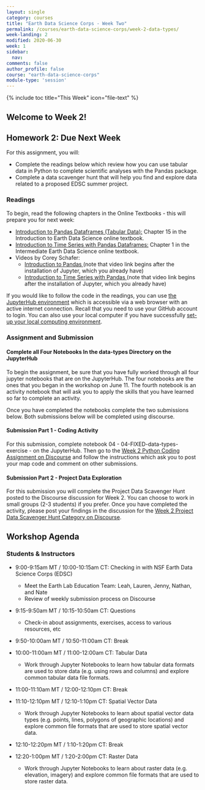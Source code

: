 ```yaml
---
layout: single
category: courses
title: "Earth Data Science Corps - Week Two"
permalink: /courses/earth-data-science-corps/week-2-data-types/
week-landing: 2
modified: 2020-06-30
week: 1
sidebar:
  nav:
comments: false
author_profile: false
course: "earth-data-science-corps"
module-type: 'session'
---
```

{% include toc title="This Week" icon="file-text" %}

<div class="notice--info" markdown="1">

## <i class="fa fa-ship" aria-hidden="true"></i> Welcome to Week 2! 

</div>

## <i class="fa fa-pencil"></i> Homework 2: Due Next Week

For this assignment, you will:
* Complete the readings below which review how you can use tabular data in Python to complete scientific analyses with the Pandas package.
* Complete a data scavenger hunt that will help you find and explore data related to a proposed EDSC summer project.  

### Readings

To begin, read the following chapters in the Online Textbooks - this will prepare you for next week:

* <a href="https://www.earthdatascience.org/courses/intro-to-earth-data-science/scientific-data-structures-python/pandas-dataframes/">Introduction to Pandas Dataframes (Tabular Data):</a> Chapter 15 in the Introduction to Earth Data Science online textbook.  
* <a href="https://www.earthdatascience.org/courses/use-data-open-source-python/use-time-series-data-in-python/date-time-types-in-pandas-python/">Introduction to Time Series with Pandas Dataframes:</a> Chapter 1 in the Intermediate Earth Data Science online textbook. 
* Videos by Corey Schafer:
    * <a href="https://www.youtube.com/watch?v=ZyhVh-qRZPA&feature=youtu.be&t=178">Introduction to Pandas </a> (note that video link begins after the installation of Jupyter, which you already have)
    * <a href="https://www.youtube.com/watch?v=UFuo7EHI8zc">Introduction to Time Series with Pandas </a> (note that video link begins after the installation of Jupyter, which you already have)
    
If you would like to follow the code in the readings, you can use <a href="https://hub.earthdatascience.org/edsc-hub/hub/login">the JupyterHub environment</a> which is accessible via a web browser with an active internet connection. Recall that you need to use your GitHub account to login.  You can also use your local computer if you have successfully <a href="https://www.earthdatascience.org/workshops/setup-earth-analytics-python/">set-up your local computing environment</a>. 

### Assignment and Submission
#### Complete all Four Notebooks In the data-types Directory on the JupyterHub
To begin the assignment, be sure that you have fully worked through all four jupyter notebooks that are on the JupyterHub. The four notebooks are the ones that you began in the workshop on June 11. The fourth notebook is an activity notebook that will ask you to apply the skills that you have learned so far to complete an activity.

Once you have completed the notebooks complete the two submissions below. Both submissions below will be completed using discourse.

#### Submission Part 1 - Coding Activity
For this submission, complete notebook 04 -  04-FIXED-data-types-exercise - on the JupyterHub. Then go to the <a href="https://earthlab.earthdatascience.org/t/about-the-edsc-week-02-coding-activity-category/106">Week 2 Python Coding Assignment on Discourse</a>  and follow the instructions which ask you to post your map code and comment on other submissions. 

#### Submission Part 2 - Project Data Exploration
For this submission you will complete the Project Data Scavenger Hunt posted to the Discourse discussion for Week 2.  You can choose to work in small groups (2-3 students) if you prefer. Once you have completed the activity, please post your findings in the discussion for the <a href="https://earthlab.earthdatascience.org/t/about-the-edsc-week-02-data-scavenger-hunt-category/88">Week 2 Project Data Scavenger Hunt Category on Discourse</a>.

## <i class="fa fa-book"></i> Workshop Agenda

### Students & Instructors

* 9:00-9:15am MT / 10:00-10:15am CT: Checking in with NSF Earth Data Science Corps (EDSC)
    * Meet the Earth Lab Education Team: Leah, Lauren, Jenny, Nathan, and Nate
    * Review of weekly submission process on Discourse

* 9:15-9:50am MT / 10:15-10:50am CT: Questions
    * Check-in about assignments, exercises, access to various resources, etc

* 9:50-10:00am MT / 10:50-11:00am CT: Break

* 10:00-11:00am MT / 11:00-12:00am CT: Tabular Data
    * Work through Jupyter Notebooks to learn how tabular data formats are used to store data (e.g. using rows and columns) and explore common tabular data file formats. 

* 11:00-11:10am MT / 12:00-12:10pm CT: Break

* 11:10-12:10pm MT / 12:10-1:10pm CT: Spatial Vector Data
    * Work through Jupyter Notebooks to learn about spatial vector data types (e.g. points, lines, polygons of geographic locations) and explore common file formats that are used to store spatial vector data. 

* 12:10-12:20pm MT / 1:10-1:20pm CT: Break

* 12:20-1:00pm MT / 1:20-2:00pm CT: Raster Data
    * Work through Jupyter Notebooks to learn about raster data (e.g. elevation, imagery) and explore common file formats that are used to store raster data. 


